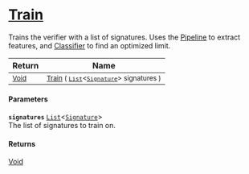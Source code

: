 # [Train](./Verifier--Train.md)

Trains the verifier with a list of signatures. Uses the [Pipeline](../../docs/mdSigStat/Common/Model/Verifier.md) to extract features,  and [Classifier](../../docs/mdSigStat/Common/Model/Verifier.md) to find an optimized limit.

| Return | Name | 
| --- | --- | 
| <sub>[Void](https://docs.microsoft.com/en-us/dotnet/api/System.Void)</sub> | <sub>[Train](./Verifier--Train.md) ( [`List`](https://docs.microsoft.com/en-us/dotnet/api/System.Collections.Generic.List-1)\<[`Signature`](./../../Signature.md)> signatures )</sub> | 


#### Parameters
**`signatures`**  [`List`](https://docs.microsoft.com/en-us/dotnet/api/System.Collections.Generic.List-1)\<[`Signature`](./../../Signature.md)><br>The list of signatures to train on.
#### Returns
[Void](https://docs.microsoft.com/en-us/dotnet/api/System.Void)<br>
